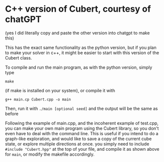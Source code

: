 # C++ version of Cubert, courtesy of chatGPT
(yes I did literally copy and paste the other version into chatgpt to make this)

This has the exact same functionality as the python version, but if you plan to make your solver in c++, it might be easier to start with this version of the Cubert class.

To compile and run the main program, as with the python version, simply type 
```
make
```
 (if make is installed on your system), or compile it with
```
g++ main.cp Cubert.cpp -o main
```

Then, run it with `./main [optional seed]` and the output will be the same as before

Following the example of main.cpp, and the incoherent example of test.cpp, you can make your own main program using the Cubert library, so you don't even have to deal with the command line. This is useful if you intend to do a graph-like exploration, and would like to save a copy of the current cube state, or explore multiple directions at once. you simply need to include `#include "Cubert.hpp"` at the top of your file, and compile it as shown above for `main`, or modify the makefile accordingly.